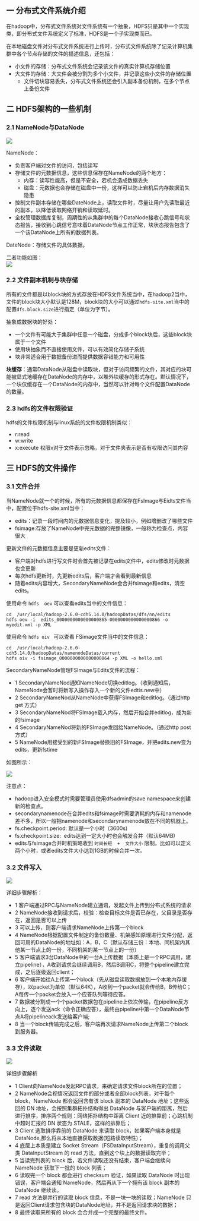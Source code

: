 ## 一 分布式文件系统介绍

在hadoop中，分布式文件系统对文件系统有一个抽象，HDFS只是其中一个实现类，即分布式文件系统定义了标准，HDFS是一个子实现类而已。  

在本地磁盘文件对分布式文件系统进行上传时，分布式文件系统除了记录计算机集群中各个节点存储的文件的描述信息，还包括：
- 小文件的存储：分布式文件系统会记录该文件的真实计算机存储位置
- 大文件的存储：大文件会被分割为多个小文件，并记录这些小文件的存储位置
  - 文件切块容易丢失，分布式文件系统还会引入副本备份机制，在多个节点上备份文件

## 二 HDFS架构的一些机制

### 2.1 NameNode与DataNode

![](../images/bigdata/hdfs-02.png)  

NameNode：
- 负责客户端对文件的访问，包括读写
- 存储文件的元数据信息，这些信息保存在NameNode的两个地方：
  - 内存：读写性能高，但是不安全，宕机会造成数据丢失
  - 磁盘：元数据也会存储在磁盘中一份，这样可以防止宕机后内存数据消失隐患
- 控制文件副本存储在哪些DateNode上，读取文件时，尽量让用户先读取最近的副本，以降低读取网络开销和读取延时。
- 全权管理数据库复制，周期性的从集群中的每个DataNode接收心跳信号和状态报告，接收到心跳信号意味着DataNode节点工作正常，块状态报告包含了一个该DataNode上所有的数据列表。   

DateNode：存储文件的具体数据。

二者功能如图：     
![](../images/bigdata/hdfs-03.png)

### 2.2 文件副本机制与块存储

所有的文件都是以block块的方式存放在HDFS文件系统当中，在hadoop2当中，文件的block块大小默认是128M，block块的大小可以通过`hdfs-site.xml`当中的配置`dfs.block.size`进行指定（单位为字节）。  

抽象成数据块的好处：  
- 一个文件有可能大于集群中任意一个磁盘，分成多个block块后，这些block块属于一个文件
- 使用块抽象而不直接使用文件，可以有效简化存储子系统
- 块非常适合用于数据备份进而提供数据容错能力和可用性

**块缓存**：通常DataNode从磁盘中读取块，但对于访问频繁的文件，其对应的块可能被显式地缓存在DataNode的内存中，以堆外块缓存的形式存在。默认情况下，一个块仅缓存在一个DataNode的内存中，当然可以针对每个文件配置DataNode的数量。

### 2.3 hdfs的文件权限验证

hdfs的文件权限机制与linux系统的文件权限机制类似：
- r:read   
- w:write  
- x:execute  权限x对于文件表示忽略，对于文件夹表示是否有权限访问其内容

## 三 HDFS的文件操作

### 3.1 文件合并

当NameNode就一个的时候，所有的元数据信息都保存在FsImage与Eidts文件当中，配置位于hdfs-site.xml当中：
- edits：记录一段时间内的元数据信息变化，提及较小，例如增删改了哪些文件
- fsimage:存放了NameNode中完元数据的完整镜像，一般称为检查点，内容很大

更新文件的元数据信息主要是更新edits文件：
- 客户端对hdfs进行写文件时会首先被记录在edits文件中，edits修改时元数据也会更新
- 每次hdfs更新时，先更新edits后，客户端才会看到最新信息
- 随着edits内容增大，SecondaryNameNode会合并fsimage和edits，清空edits。

使用命令 ` hdfs  oev ` 可以查看edits当中的文件信息：
```
cd  /usr/local/hadoop-2.6.0-cdh5.14.0/hadoopDatas/dfs/nn/edits
hdfs oev -i  edits_0000000000000000865-0000000000000000866 -o myedit.xml -p XML
```

使用命令 `hdfs oiv ` 可以查看 FSimage文件当中的文件信息：
```
cd  /usr/local/hadoop-2.6.0-cdh5.14.0/hadoopDatas/namenodeDatas/current
hdfs oiv -i fsimage_0000000000000000864 -p XML -o hello.xml
```

SecondaryNameNode管理FSImage与Edits文件的流程：
- 1 SecondaryNameNod通知NameNode切换editlog。（收到通知后，NameNode会暂时将新写入操作存入一个新的文件edtis.new中）
- 2 SecondaryNameNod从NameNode中获得FSImage和editlog。（通过http get 方式）
- 3 SecondaryNameNod将FSImage载入内存，然后开始合并editlog，成为新的fsimage
- 4 SecondaryNameNod将新的FSImage发回给NameNode。（通过http post方式）
- 5 NameNode用接受到的新FSImage替换旧的FSImage，并把edits.new变为edits，更新fstime

如图所示：  

![](../images/bigdata/hdfs-04.png)  

注意点：
- hadoop进入安全模式时需要管理员使用dfsadmin的save namespace来创建新的检查点。  
- secondarynamenode在合并edits和fsimage时需要消耗的内存和namenode差不多，所以一般把namenode和secondarynamenode放在不同的机器上。  
- fs.checkpoint.period: 默认是一个小时（3600s)
- fs.checkpoint.size:  edits达到一定大小时也会触发合并（默认64MB)
- edits与fsimage合并时机策略收到  `时间长短  +  文件大小` 限制，比如可以定义两个小时，或者edits文件大小达到1GB的时候合并一次。  

### 3.2 文件写入

![](../images/bigdata/hdfs-05.png)  

详细步骤解析：
- 1 客户端通过RPC与NameNode建立通讯，发起文件上传到分布式系统的请求
- 2 NameNode接收到请求后，校验：检查目标文件是否已存在，父目录是否存在，返回是否可以上传
- 3 可以上传，则客户端请求NameNode上传第一个block
- 4 NameNode根据配置文件制定的备份数量、机架感知原理进行文件分配，返回可用的DataNode的地址如：A，B，C（默认存储三份：本地、同机架内其他某一节点上的一份，不同机架的某一节点上的一份）
- 5 客户端请求3台DataNode中的一台A上传数据（本质上是一个RPC调用，建立pipeline），A收到请求会继续调用B，然后B调用C，将整个pipeline建立完成，之后逐级返回client；
- 6 客户端开始往A上传第一个block（先从磁盘读取数据放到一个本地内存缓存），以packet为单位（默认64K），A收到一个packet就会传给B，B传给C；A每传一个packet会放入一个应答队列等待应答。
- 7 数据被分割成一个个packet数据包在pipeline上依次传输，在pipeline反方向上，逐个发送ack（命令正确应答），最终由pipeline中第一个DataNode节点A将pipelineack发送给客户端;
- 8 当一个block传输完成之后，客户端再次请求NameNode上传第二个block到服务器。

### 3.3 文件读取

![](../images/bigdata/hdfs-06.png)  

详细步骤解析
- 1 Client向NameNode发起RPC请求，来确定请求文件block所在的位置； 
- 2 NameNode会视情况返回文件的部分或者全部block列表，对于每个block，NameNode 都会返回含有该 block 副本的 DataNode 地址；这些返回的 DN 地址，会按照集群拓扑结构得出 DataNode 与客户端的距离，然后进行排序，排序两个规则：网络拓扑结构中距离 Client 近的排靠前；心跳机制中超时汇报的 DN 状态为 STALE，这样的排靠后； 
- 3 Client 选取排序靠前的 DataNode 来读取 block，如果客户端本身就是DataNode,那么将从本地直接获取数据(短路读取特性)； 
- 4 底层上本质是建立 Socket Stream（FSDataInputStream），重复的调用父类 DataInputStream 的 read 方法，直到这个块上的数据读取完毕； 
- 5 当读完列表的 block 后，若文件读取还没有结束，客户端会继续向NameNode 获取下一批的 block 列表； 
- 6 读取完一个 block 都会进行 checksum 验证，如果读取 DataNode 时出现错误，客户端会通知 NameNode，然后再从下一个拥有该 block 副本的DataNode 继续读。 
- 7 read 方法是并行的读取 block 信息，不是一块一块的读取；NameNode 只是返回Client请求包含块的DataNode地址，并不是返回请求块的数据；
- 8 最终读取来所有的 block 会合并成一个完整的最终文件。